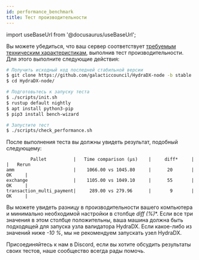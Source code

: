 ```yaml
---
id: performance_benchmark
title: Тест производительности
---
```


import useBaseUrl from '@docusaurus/useBaseUrl';

Вы можете убедиться, что ваш сервер соответствует [требуемым техническим характеристикам](/collator_setup#technical-specifications), выполнив тест производительности. Для этого выполните следующие действия:

```bash
# Получить исходный код последней стабильной версии
$ git clone https://github.com/galacticcouncil/HydraDX-node -b stable
$ cd HydraDX-node/

# Подготовьтесь к запуску теста
$ ./scripts/init.sh
$ rustup default nightly
$ apt install python3-pip
$ pip3 install bench-wizard

# Запустите тест
$ ./scripts/check_performance.sh
```

После выполнения теста вы должны увидеть результат, подобный следующему:

```
         Pallet          |   Time comparison (µs)    |     diff*     |            |   Rerun
amm                      |    1066.00 vs 1045.80     |      20       |     OK     |
exchange                 |    1105.00 vs 1049.10     |      55       |     OK     |
transaction_multi_payment|     289.00 vs 279.96      |       9       |     OK     |
```

Вы можете увидеть разницу в производительности вашего компьютера и минимально необходимой настройки в столбце **diff* (%)**. Если все три значения в этом столбце положительны, ваша машина должна быть подходящей для запуска узла валидатора HydraDX. Если какое-либо из значений ниже *-10 %*, мы не рекомендуем запускать узел HydraDX.

Присоединяйтесь к нам в Discord, если вы хотите обсудить результаты своих тестов, наше сообщество всегда рады помочь.
